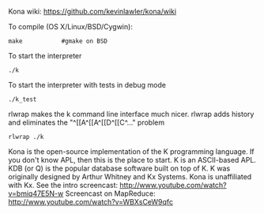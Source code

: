 Kona wiki: https://github.com/kevinlawler/kona/wiki

To compile (OS X/Linux/BSD/Cygwin):

    make           #gmake on BSD

To start the interpreter

    ./k

To start the interpreter with tests in debug mode 

    ./k_test

rlwrap makes the k command line interface much nicer. rlwrap adds history and eliminates the "^[[A^[[A^[[D^[[C^..." problem

    rlwrap ./k


Kona is the open-source implementation of the K programming language. If you don't know APL, then this is the place to start. K is an ASCII-based APL. KDB (or Q) is the popular database software built on top of K. K was originally designed by Arthur Whitney and Kx Systems. Kona is unaffiliated with Kx. See the intro screencast: http://www.youtube.com/watch?v=bmiq47E5N-w   Screencast on MapReduce: http://www.youtube.com/watch?v=WBXsCeW9qfc